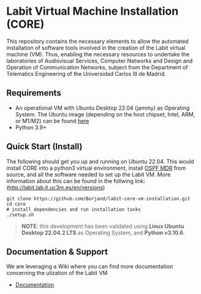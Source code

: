 # Labit Virtual Machine Installation (CORE)
This repository contains the necessary elements to allow the automated installation of software tools involved in the creation of the Labit virtual machine (VM). Thus, enabling the necessary resources to undertake the laboratories of Audiovisual Services, Computer Networks and Design and Operation of Communication Networks, subject from the Department of Telematics Engineering of the Universidad Carlos III de Madrid.

## Requirements
* An operational VM with Ubuntu Desktop 22.04 (jammy) as Operating System. The Ubuntu image (depending on the host chipset, Intel, ARM, or M1/M2) can be found [here](https://cdimage.ubuntu.com/jammy/daily-live/current/)
* Python 3.9+ 

## Quick Start (Install)

The following should get you up and running on Ubuntu 22.04. This would
install CORE into a python3 virtual environment, install
[OSPF MDR](https://github.com/USNavalResearchLaboratory/ospf-mdr) from source, and all the software needed to set up the Labit VM. More information
about this can be found in the follwing link: (http://labit.lab.it.uc3m.es/en/versions) 

```shell
git clone https://github.com/Borjand/labit-core-vm-installation.git
cd core
# install dependencies and run installation tasks
./setup.sh
```
> **NOTE**:
> this development has been validated using **Linux Ubuntu Desktop 22.04.2 LTS** as Operating System, and **Python v3.10.6**. 

## Documentation & Support
We are leveraging a Wiki where you can find more documentation concerning the ulization of the Labit VM

* [Documentation](https://coreemu.github.io/core/](http://labit.lab.it.uc3m.es)http://labit.lab.it.uc3m.es)
